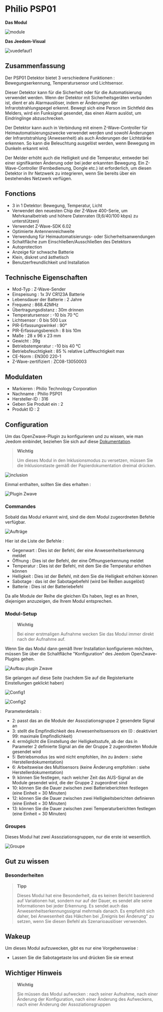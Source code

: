 # Philio PSP01

**Das Modul**

![module](images/philio.psp01/module.jpg)

**Das Jeedom-Visual**

![vuedefaut1](images/philio.psp01/vuedefaut1.jpg)

## Zusammenfassung

Der PSP01 Detektor bietet 3 verschiedene Funktionen : Bewegungserkennung, Temperatursensor und Lichtsensor.

Dieser Detektor kann für die Sicherheit oder für die Automatisierung verwendet werden. Wenn der Detektor mit Sicherheitsgeräten verbunden ist, dient er als Alarmauslöser, indem er Änderungen der Infrarotstrahlungspegel erkennt. Bewegt sich eine Person im Sichtfeld des Melders, wird ein Funksignal gesendet, das einen Alarm auslöst, um Eindringlinge abzuschrecken.

Der Detektor kann auch in Verbindung mit einem Z-Wave-Controller für Heimautomatisierungszwecke verwendet werden und sowohl Änderungen der Infrarotstrahlung (Anwesenheit) als auch Änderungen der Lichtstärke erkennen. So kann die Beleuchtung ausgelöst werden, wenn Bewegung im Dunkeln erkannt wird.

Der Melder erhöht auch die Helligkeit und die Temperatur, entweder bei einer signifikanten Änderung oder bei jeder erkannten Bewegung. Ein Z-Wave-Controller (Fernbedienung, Dongle etc.) ist erforderlich, um diesen Detektor in Ihr Netzwerk zu integrieren, wenn Sie bereits über ein bestehendes Netzwerk verfügen.

## Fonctions

-   3 in 1 Detektor: Bewegung, Temperatur, Licht
-   Verwendet den neuesten Chip der Z-Wave 400-Serie, um Mehrkanalbetrieb und höhere Datenraten (9,6/40/100 kbps) zu unterstützen)
-   Verwendet Z-Wave-SDK 6.02
-   Optimierte Antennenreichweite
-   Verwendung für Heimautomatisierungs- oder Sicherheitsanwendungen
-   Schaltfläche zum Einschließen/Ausschließen des Detektors
-   Autoprotection
-   Anzeige für schwache Batterie
-   Klein, diskret und ästhetisch
-   Benutzerfreundlichkeit und Installation

## Technische Eigenschaften

-   Mod-Typ : Z-Wave-Sender
-   Einspeisung : 1x 3V CR123A Batterie
-   Lebensdauer der Batterie : 2 Jahre
-   Frequenz : 868.42MHz
-   Übertragungsdistanz : 30m drinnen
-   Temperatursensor : -10 bis 70 °C
-   Lichtsensor : 0 bis 500 Lux
-   PIR-Erfassungswinkel : 90°
-   PIR-Erfassungsbereich : 8 bis 10m
-   Maße : 28 x 96 x 23 mm
-   Gewicht : 39g
-   Betriebstemperatur : -10 bis 40 °C
-   Betriebsfeuchtigkeit : 85 % relative Luftfeuchtigkeit max
-   CE-Norm : EN300 220-1
-   Z-Wave-zertifiziert : ZC08-13050003

## Moduldaten

-   Markieren : Philio Technology Corporation
-   Nachname : Philio PSP01
-   Hersteller-ID : 316
-   Geben Sie Produkt ein : 2
-   Produkt ID : 2

## Configuration

Um das OpenZwave-Plugin zu konfigurieren und zu wissen, wie man Jeedom einbindet, beziehen Sie sich auf diese [Dokumentation](https://doc.jeedom.com/de_DE/plugins/automation%20protocol/openzwave/).

> **Wichtig**
>
> Um dieses Modul in den Inklusionsmodus zu versetzen, müssen Sie die Inklusionstaste gemäß der Papierdokumentation dreimal drücken.

![inclusion](images/philio.psp01/inclusion.jpg)

Einmal enthalten, sollten Sie dies erhalten :

![Plugin Zwave](images/philio.psp01/information.jpg)

### Commandes

Sobald das Modul erkannt wird, sind die dem Modul zugeordneten Befehle verfügbar.

![Aufträge](images/philio.psp01/commandes.jpg)

Hier ist die Liste der Befehle :

-   Gegenwart : Dies ist der Befehl, der eine Anwesenheitserkennung meldet
-   Öffnung : Dies ist der Befehl, der eine Öffnungserkennung meldet
-   Temperatur : Dies ist der Befehl, mit dem Sie die Temperatur erhöhen können
-   Helligkeit : Dies ist der Befehl, mit dem Sie die Helligkeit erhöhen können
-   Sabotage : das ist der Sabotagebefehl (wird bei Reißen ausgelöst)
-   Batterie : Dies ist der Batteriebefehl

Da alle Module der Reihe die gleichen IDs haben, liegt es an Ihnen, diejenigen anzuzeigen, die Ihrem Modul entsprechen.

### Modul-Setup

> **Wichtig**
>
> Bei einer erstmaligen Aufnahme wecken Sie das Modul immer direkt nach der Aufnahme auf.

Wenn Sie das Modul dann gemäß Ihrer Installation konfigurieren möchten, müssen Sie über die Schaltfläche "Konfiguration" des Jeedom OpenZwave-Plugins gehen.

![Aufbau plugin Zwave](images/plugin/bouton_configuration.jpg)

Sie gelangen auf diese Seite (nachdem Sie auf die Registerkarte Einstellungen geklickt haben)

![Config1](images/philio.psp01/config1.jpg)

![Config2](images/philio.psp01/config2.jpg)

Parameterdetails :

-   2: passt das an die Module der Assoziationsgruppe 2 gesendete Signal an
-   3: stellt die Empfindlichkeit des Anwesenheitssensors ein (0 : deaktiviert 99: maximale Empfindlichkeit)
-   4: ermöglicht die Einstellung der Helligkeitsstufe, ab der das in Parameter 2 definierte Signal an die der Gruppe 2 zugeordneten Module gesendet wird
-   5: Betriebsmodus (es wird nicht empfohlen, ihn zu ändern : siehe Herstellerdokumentation)
-   6: Arbeitsweise des Multisensors (keine Änderung empfohlen : siehe Herstellerdokumentation)
-   9: können Sie festlegen, nach welcher Zeit das AUS-Signal an die Module gesendet wird, die der Gruppe 2 zugeordnet sind
-   10: können Sie die Dauer zwischen zwei Batterieberichten festlegen (eine Einheit = 30 Minuten)
-   12: können Sie die Dauer zwischen zwei Helligkeitsberichten definieren (eine Einheit = 30 Minuten)
-   13: können Sie die Dauer zwischen zwei Temperaturberichten festlegen (eine Einheit = 30 Minuten)

### Groupes

Dieses Modul hat zwei Assoziationsgruppen, nur die erste ist wesentlich.

![Groupe](images/philio.psp01/groupe.jpg)

## Gut zu wissen

### Besonderheiten

> **Tipp**
>
> Dieses Modul hat eine Besonderheit, da es keinen Bericht basierend auf Variationen hat, sondern nur auf der Dauer, es sendet alle seine Informationen bei jeder Erkennung. Es sendet auch das Anwesenheitserkennungssignal mehrmals danach. Es empfiehlt sich daher, bei Anwesenheit das Häkchen bei „Ereignis bei Änderung“ zu setzen, wenn Sie diesen Befehl als Szenarioauslöser verwenden.

## Wakeup

Um dieses Modul aufzuwecken, gibt es nur eine Vorgehensweise :

-   Lassen Sie die Sabotagetaste los und drücken Sie sie erneut

## Wichtiger Hinweis

> **Wichtig**
>
> Sie müssen das Modul aufwecken : nach seiner Aufnahme, nach einer Änderung der Konfiguration, nach einer Änderung des Aufweckens, nach einer Änderung der Assoziationsgruppen
